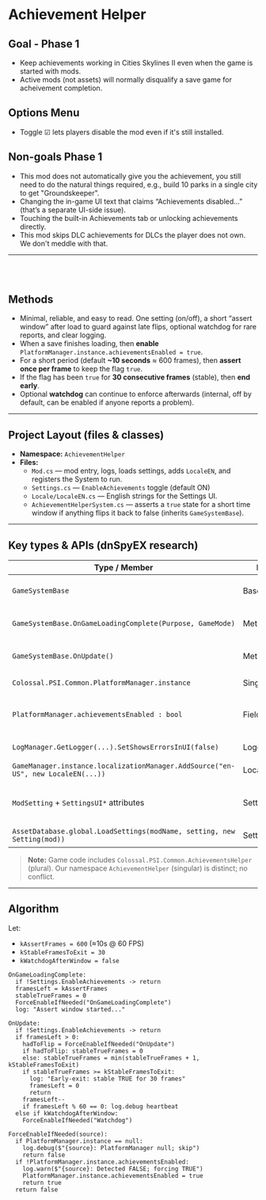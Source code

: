 # Achievement Helper

## Goal - Phase 1
- Keep achievements working in Cities Skylines II even when the game is started with mods.
- Active mods (not assets) will normally disqualify a save game for acheivement completion.

## Options Menu
- Toggle ☑ lets players disable the mod even if it's still installed.

## Non-goals Phase 1
- This mod does not automatically give you the achievement, you still need to do the natural things required, e.g., build 10 parks in a single city to get "Groundskeeper".
- Changing the in-game UI text that claims “Achievements disabled…” (that’s a separate UI-side issue).
- Touching the built-in Achievements tab or unlocking achievements directly.
- This mod skips DLC achievements for DLCs the player does not own. We don't meddle with that.

---
<br><br>
## Methods
- Minimal, reliable, and easy to read. One setting (on/off), a short “assert window” after load to guard against late flips, optional watchdog for rare reports, and clear logging.
- When a save finishes loading, then **enable** `PlatformManager.instance.achievementsEnabled = true`.
- For a short period (default **~10 seconds** ≈ 600 frames), then **assert once per frame** to keep the flag `true`.
- If the flag has been `true` for **30 consecutive frames** (stable), then **end early**.
- Optional **watchdog** can continue to enforce afterwards (internal, off by default, can be enabled if anyone reports a problem).


---

## Project Layout (files & classes)

- **Namespace:** `AchievementHelper`
- **Files:**
  - `Mod.cs` — mod entry, logs, loads settings, adds `LocaleEN`, and registers the System to run.
  - `Settings.cs` — `EnableAchievements` toggle (default ON)
  - `Locale/LocaleEN.cs` — English strings for the Settings UI.
  - `AchievementHelperSystem.cs` — asserts a `true` state for a short time window if anything flips it back to false (inherits `GameSystemBase`).

---

## Key types & APIs (dnSpyEX research)

| Type / Member | Kind | Why we use it |
|---|---|---|
| `GameSystemBase` | Base class | to hook game lifecycle and `OnUpdate()`. |
| `GameSystemBase.OnGameLoadingComplete(Purpose, GameMode)` | Method | Best moment to start short assert window. |
| `GameSystemBase.OnUpdate()` | Method | Runs every frame; we enforce during the window. |
| `Colossal.PSI.Common.PlatformManager.instance` | Singleton | Holds `achievementsEnabled` |
| `PlatformManager.achievementsEnabled : bool` | Field/prop | single flag that disables/enables achievements backends. |
| `LogManager.GetLogger(...).SetShowsErrorsInUI(false)` | Logging | Traceable uses \Logs\modName.log |
| `GameManager.instance.localizationManager.AddSource("en-US", new LocaleEN(...))` | Localization | Register English strings. |
| `ModSetting` + `SettingsUI*` attributes | Settings UI | build checkbox toggles & Options menu without a custom UI. |
| `AssetDatabase.global.LoadSettings(modName, setting, new Setting(mod))` | Settings | Persist user settings between sessions. |

> **Note:** Game code includes `Colossal.PSI.Common.AchievementsHelper` (plural). Our namespace `AchievementHelper` (singular) is distinct; no conflict.

---

## Algorithm

Let:
- `kAssertFrames = 600` (≈10s @ 60 FPS)
- `kStableFramesToExit = 30`
- `kWatchdogAfterWindow = false`

```text
OnGameLoadingComplete:
  if !Settings.EnableAchievements -> return
  framesLeft = kAssertFrames
  stableTrueFrames = 0
  ForceEnableIfNeeded("OnGameLoadingComplete")
  log: "Assert window started..."

OnUpdate:
  if !Settings.EnableAchievements -> return
  if framesLeft > 0:
    hadToFlip = ForceEnableIfNeeded("OnUpdate")
    if hadToFlip: stableTrueFrames = 0
    else: stableTrueFrames = min(stableTrueFrames + 1, kStableFramesToExit)
    if stableTrueFrames >= kStableFramesToExit:
      log: "Early-exit: stable TRUE for 30 frames"
      framesLeft = 0
      return
    framesLeft--
    if framesLeft % 60 == 0: log.debug heartbeat
  else if kWatchdogAfterWindow:
    ForceEnableIfNeeded("Watchdog")

ForceEnableIfNeeded(source):
  if PlatformManager.instance == null:
    log.debug($"{source}: PlatformManager null; skip")
    return false
  if !PlatformManager.instance.achievementsEnabled:
    log.warn($"{source}: Detected FALSE; forcing TRUE")
    PlatformManager.instance.achievementsEnabled = true
    return true
  return false
